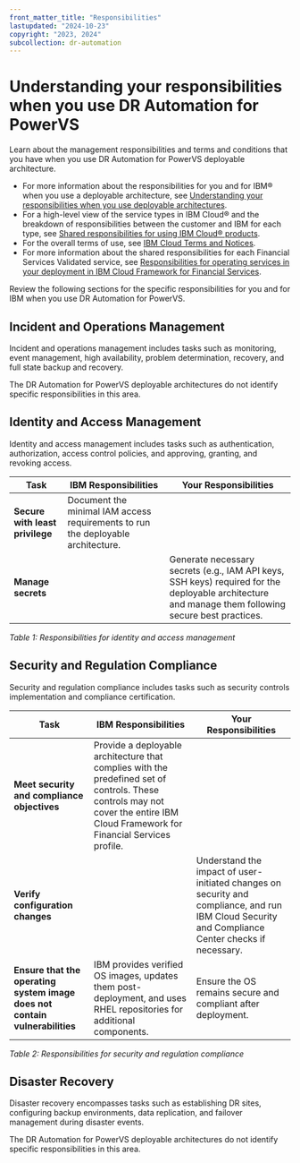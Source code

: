```yaml
---
front_matter_title: "Responsibilities"
lastupdated: "2024-10-23"
copyright: "2023, 2024"
subcollection: dr-automation
---
```

# Understanding your responsibilities when you use DR Automation for PowerVS

Learn about the management responsibilities and terms and conditions that you have when you use DR Automation for PowerVS deployable architecture.

- For more information about the responsibilities for you and for IBM® when you use a deployable architecture, see [Understanding your responsibilities when you use deployable architectures](https://cloud.ibm.com/docs/overview?topic=overview-shared-responsibilities#managed-offerings-on-customers-resources-responsibilities).
- For a high-level view of the service types in IBM Cloud® and the breakdown of responsibilities between the customer and IBM for each type, see [Shared responsibilities for using IBM Cloud® products](https://cloud.ibm.com/docs/overview?topic=overview-shared-responsibilities).
- For the overall terms of use, see [IBM Cloud Terms and Notices](https://cloud.ibm.com/docs/overview?topic=overview-terms).
- For more information about the shared responsibilities for each Financial Services Validated service, see [Responsibilities for operating services in your deployment in IBM Cloud Framework for Financial Services](https://cloud.ibm.com/docs/overview?topic=overview-financial-services-validated-services).

Review the following sections for the specific responsibilities for you and for IBM when you use DR Automation for PowerVS.

## Incident and Operations Management

Incident and operations management includes tasks such as monitoring, event management, high availability, problem determination, recovery, and full state backup and recovery.

The DR Automation for PowerVS deployable architectures do not identify specific responsibilities in this area.

## Identity and Access Management

Identity and access management includes tasks such as authentication, authorization, access control policies, and approving, granting, and revoking access.

| Task | IBM Responsibilities | Your Responsibilities |
|------|-----------------------|-----------------------|
| **Secure with least privilege** | Document the minimal IAM access requirements to run the deployable architecture. | |
| **Manage secrets** | | Generate necessary secrets (e.g., IAM API keys, SSH keys) required for the deployable architecture and manage them following secure best practices. |
_Table 1: Responsibilities for identity and access management_

## Security and Regulation Compliance

Security and regulation compliance includes tasks such as security controls implementation and compliance certification.

| Task | IBM Responsibilities | Your Responsibilities |
|------|-----------------------|-----------------------|
| **Meet security and compliance objectives** | Provide a deployable architecture that complies with the predefined set of controls. These controls may not cover the entire IBM Cloud Framework for Financial Services profile. | |
| **Verify configuration changes** | | Understand the impact of user-initiated changes on security and compliance, and run IBM Cloud Security and Compliance Center checks if necessary. |
| **Ensure that the operating system image does not contain vulnerabilities** | IBM provides verified OS images, updates them post-deployment, and uses RHEL repositories for additional components. | Ensure the OS remains secure and compliant after deployment. |
_Table 2: Responsibilities for security and regulation compliance_

## Disaster Recovery

Disaster recovery encompasses tasks such as establishing DR sites, configuring backup environments, data replication, and failover management during disaster events.

The DR Automation for PowerVS deployable architectures do not identify specific responsibilities in this area.

